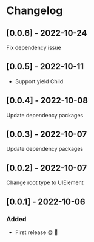 # Changelog

## [0.0.6] - 2022-10-24

Fix dependency issue

## [0.0.5] - 2022-10-11

- Support yield Child

## [0.0.4] - 2022-10-08

Update dependency packages

## [0.0.3] - 2022-10-07

Update dependency packages

## [0.0.2] - 2022-10-07

Change root type to UIElement

## [0.0.1] - 2022-10-06

### Added
* First release 🌞 🚀
